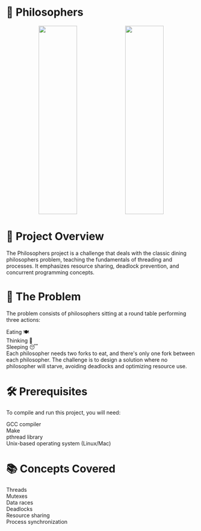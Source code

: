 <h1>🍝 Philosophers</h1> 

<p align="center">
  <img src="https://miro.medium.com/v2/resize:fit:720/format:webp/1*v5jtnW51fHHDlQlTEN1h8w.jpeg" height="500" width="45%" />
  <img src="https://miro.medium.com/v2/resize:fit:1024/1*DtK0rrmoaVKUt07bJ1z9bg.png" height="500" width="45%" />
</p>

<h1>🎯 Project Overview</h1>
The Philosophers project is a challenge that deals with the classic dining philosophers problem, teaching the fundamentals of threading and processes. It emphasizes resource sharing, deadlock prevention, and concurrent programming concepts.

<h1>🧮 The Problem</h1>
The problem consists of philosophers sitting at a round table performing three actions:

Eating 🍽️<br>
Thinking 🤔<br>
Sleeping 😴<br>
Each philosopher needs two forks to eat, and there's only one fork between each philosopher. The challenge is to design a solution where no philosopher will starve, avoiding deadlocks and optimizing resource use.

<h1>🛠️ Prerequisites</h1>
To compile and run this project, you will need:

GCC compiler<br>
Make<br>
pthread library<br>
Unix-based operating system (Linux/Mac)<br>


<h1>📚 Concepts Covered</h1>
Threads<br>
Mutexes<br>
Data races<br>
Deadlocks<br>
Resource sharing<br>
Process synchronization<br>

